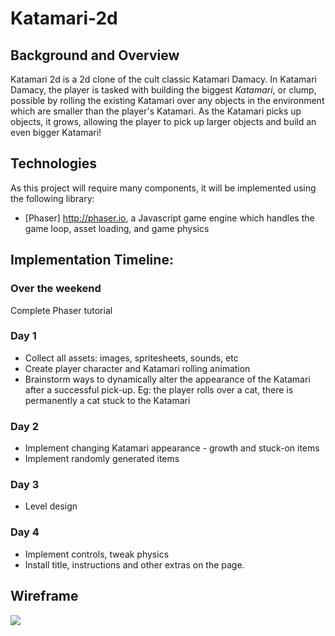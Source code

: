 # Katamari-2d

## Background and Overview

Katamari 2d is a 2d clone of the cult classic Katamari Damacy. In Katamari Damacy, the player is tasked with building the
biggest *Katamari*, or clump, possible by rolling the existing Katamari over any objects in the environment which are smaller than the player's Katamari. As the Katamari picks up objects, it grows, allowing the player to pick up larger objects and build an even bigger Katamari!

## Technologies

As this project will require many components, it will be implemented using the following library:

* [Phaser] http://phaser.io, a Javascript game engine which handles the game loop, asset loading, and game physics

## Implementation Timeline: 

### Over the weekend

Complete Phaser tutorial

### Day 1

* Collect all assets: images, spritesheets, sounds, etc
* Create player character and Katamari rolling animation
* Brainstorm ways to dynamically alter the appearance of the Katamari after a successful pick-up. Eg: the player rolls over
a cat, there is permanently a cat stuck to the Katamari

### Day 2 

* Implement changing Katamari appearance - growth and stuck-on items
* Implement randomly generated items

### Day 3

* Level design

### Day 4 

* Implement controls, tweak physics
* Install title, instructions and other extras on the page. 

## Wireframe

![](https://user-images.githubusercontent.com/26705787/31068001-b5dcf5f0-a70a-11e7-81a4-ff3f6f9f84ac.png)

